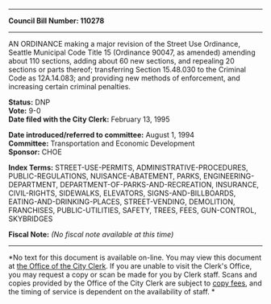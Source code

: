 * * * * *  
  
**Council Bill Number: [](#h0)[](#h2)110278**  
  
* * * * *  
  
AN ORDINANCE making a major revision of the Street Use Ordinance, Seattle Municipal Code Title 15 (Ordinance 90047, as amended) amending about 110 sections, adding about 60 new sections, and repealing 20 sections or parts thereof; transferring Section 15.48.030 to the Criminal Code as 12A.14.083; and providing new methods of enforcement, and increasing certain criminal penalties.  
  
**Status:** DNP   
**Vote:** 9-0   
**Date filed with the City Clerk:** February 13, 1995   
  
**Date introduced/referred to committee:** August 1, 1994   
**Committee:** Transportation and Economic Development   
**Sponsor:** CHOE   
  
**Index Terms:** STREET-USE-PERMITS, ADMINISTRATIVE-PROCEDURES, PUBLIC-REGULATIONS, NUISANCE-ABATEMENT, PARKS, ENGINEERING-DEPARTMENT, DEPARTMENT-OF-PARKS-AND-RECREATION, INSURANCE, CIVIL-RIGHTS, SIDEWALKS, ELEVATORS, SIGNS-AND-BILLBOARDS, EATING-AND-DRINKING-PLACES, STREET-VENDING, DEMOLITION, FRANCHISES, PUBLIC-UTILITIES, SAFETY, TREES, FEES, GUN-CONTROL, SKYBRIDGES  
  
**Fiscal Note:** *(No fiscal note available at this time)*  
  
* * * * *  
  
*No text for this document is available on-line. You may view this document at [the Office of the City Clerk](http://www.seattle.gov/leg/clerk/contactUs.htm). If you are unable to visit the Clerk's Office, you may request a copy or scan be made for you by Clerk staff. Scans and copies provided by the Office of the City Clerk are subject to [copy fees](http://clerk.seattle.gov/~public/clerkfees.htm), and the timing of service is dependent on the availability of staff. *  
  
  
